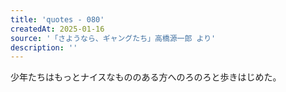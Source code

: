 ```yaml
---
title: 'quotes - 080'
createdAt: 2025-01-16
source: '「さようなら、ギャングたち」高橋源一郎 より'
description: ''
---
```

少年たちはもっとナイスなもののある方へのろのろと歩きはじめた。
